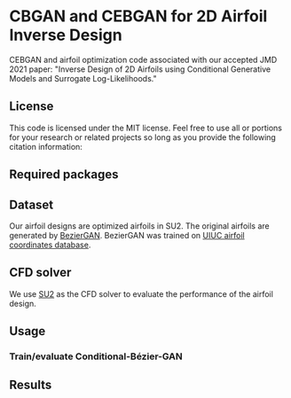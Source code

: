 # CBGAN and CEBGAN for 2D Airfoil Inverse Design
CEBGAN and airfoil optimization code associated with our accepted JMD 2021 paper: "Inverse Design of 2D Airfoils using Conditional Generative Models and Surrogate Log-Likelihoods."

## License
This code is licensed under the MIT license. Feel free to use all or portions for your research or related projects so long as you provide the following citation information:

<!-- Wei Chen, Kevin Chiu, and Mark Fuge. "Airfoil Design Parameterization and Optimization using Bézier Generative Adversarial Networks." AIAA Journal (2020) Accepted.

    @article{chen2020airfoil,
	  title={Airfoil Design Parameterization and Optimization using Bézier Generative Adversarial Networks},
	  author={Chen, Wei and Chiu, Kevin and Fuge, Mark},
	  journal={AIAA Journal},
	  volume={},
	  number={},
	  pages={},
	  year={2020},
	  publisher={American Institute of Aeronautics and Astronautics}
        } -->

## Required packages

<!-- - tensorflow<2.0.0
- pyDOE
- sklearn
- numpy
- matplotlib
- autograd -->

## Dataset

Our airfoil designs are optimized airfoils in SU2. The original airfoils are generated by [BezierGAN](https://github.com/IDEALLab/airfoil-opt-gan-aiaa2019). BezierGAN was trained on [UIUC airfoil coordinates database](http://m-selig.ae.illinois.edu/ads/coord_database.html).

[//]: <The raw data contains variable number of points along airfoil curves. We created the training data by applying [B-spline interpolation](https://github.com/IDEALLab/airfoil-interpolation) on these designs and removed outlier designs.>

## CFD solver

We use [SU2](https://su2code.github.io/) as the CFD solver to evaluate the performance of the airfoil design.

## Usage

### Train/evaluate Conditional-Bézier-GAN

<!-- Go to Conditional-Bézier-GAN's directory:

```bash
cd conditional-bezier-gan
```

Train a Bézier-GAN or evaluate a trained Bézier-GAN:

```bash
python train_gan.py
```

positional arguments:
    
```
mode	train or evaluate
noise	noise dimension
```

optional arguments:

```
-h, --help            	show this help message and exit
--model_id		model ID
--save_interval 	number of intervals for saving the trained model and plotting results
```

The trained model and synthesized shape plots will be saved under directory `conditional-bezier-gan/trained_gan/<latent>_<noise>/<model_id>`, where `<latent>`, `<noise>`, and `<model_id>` are latent dimension, noise dimension, and model ID specified in the above arguments. -->

## Results

<!-- Airfoil samples of training data:

<img src=samples_aoa.svg width="640">

Randomly generated airfoils:

<img src=synthesized_noise.svg width="640"> -->





